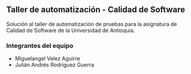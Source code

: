 ## Taller de automatización - Calidad de Software

Solución al taller de automatización de pruebas para la asignatura de Calidad de Software de la Universidad de Antioquia.

### Integrantes del equipo
- Miguelangel Velez Aguirre
- Julián Andrés Rodríguez Guerra